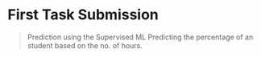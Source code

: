 # First Task Submission
> Prediction using the Supervised ML
> Predicting the percentage of an student based on the no. of hours.

